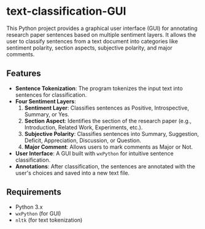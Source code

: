 # text-classification-GUI

This Python project provides a graphical user interface (GUI) for annotating research paper sentences based on multiple sentiment layers. It allows the user to classify sentences from a text document into categories like sentiment polarity, section aspects, subjective polarity, and major comments.

## Features
- **Sentence Tokenization**: The program tokenizes the input text into sentences for classification.
- **Four Sentiment Layers**:
  1. **Sentiment Layer**: Classifies sentences as Positive, Introspective, Summary, or Yes.
  2. **Section Aspect**: Identifies the section of the research paper (e.g., Introduction, Related Work, Experiments, etc.).
  3. **Subjective Polarity**: Classifies sentences into Summary, Suggestion, Deficit, Appreciation, Discussion, or Question.
  4. **Major Comment**: Allows users to mark comments as Major or Not.
- **User Interface**: A GUI built with `wxPython` for intuitive sentence classification.
- **Annotations**: After classification, the sentences are annotated with the user's choices and saved into a new text file.

## Requirements
- Python 3.x
- `wxPython` (for GUI)
- `nltk` (for text tokenization)
